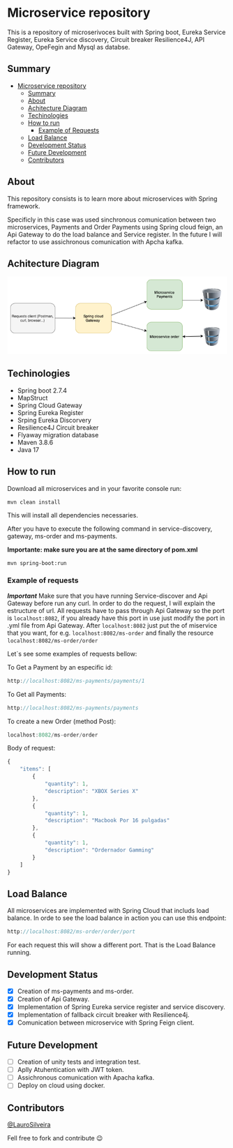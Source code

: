 # Microservice repository 

This is a repository of microserivoces built with Spring boot, 
Eureka Service Register, Eureka Service discovery,  Circuit breaker Resilience4J, API Gateway, OpeFegin and Mysql as databse.

## Summary
* [Microservice repository](#microservice-repository)
    * [Summary](#summary)
    * [About](#about)
    * [Achitecture Diagram](#achitecture-diagram)
    * [Techinologies](#techinologies)
    * [How to run](#how-to-run)
      * [Example of Requests](#example-of-requests)
    * [Load Balance](#load-balance)
    * [Development Status](#development-status)
    * [Future Development](#future-development)
    * [Contributors](#contributors)

## About
This repository consists is to learn more about microservices with Spring framework.

Specificly in this case was used sinchronous comunication between two microservices, 
Payments and Order Payments using Spring cloud feign, an Api Gateway to do the load balance and Service register.
In the future I will refactor to use assichronous comunication with Apcha kafka.

## Achitecture Diagram
![](data/Arquitecture.png)

## Techinologies 

- Spring boot 2.7.4
- MapStruct
- Spring Cloud Gateway
- Spring Eureka Register
- Srping Eureka Discorvery
- Resilience4J Circuit breaker
- Flyaway migration database
- Maven 3.8.6
- Java 17


## How to run 
Download all microservices and in your favorite console run:
```
mvn clean install
```
This will install all dependencies necessaries.

After you have to execute the following command in service-discovery, gateway, ms-order and ms-payments.

**Importante: make sure you are at the same directory of pom.xml**

```
mvn spring-boot:run
```
### Example of requests
***Important*** Make sure that you have running Service-discover and Api Gateway before run any curl. 
In order to do the request, I will explain the estructure of url.
All requests have to pass through Api Gateway so the port is `localhost:8082`, if you already have this port in use 
just modify the port in .yml file from Api Gateway. 
After `localhost:8082` just put the of miservice that you want, for e.g. `localhost:8082/ms-order` and finally the resource
`localhost:8082/ms-order/order`

Let`s see some examples of requests bellow:

To Get a Payment by an especific id: 
```js
http://localhost:8082/ms-payments/payments/1
```
To Get all Payments:
```js
http://localhost:8082/ms-payments/payments
```

To create a new Order (method Post):
```js
localhost:8082/ms-order/order
```
Body of request:
```js
{
    "items": [
        {
            "quantity": 1,
            "description": "XBOX Series X"
        },
        {
            "quantity": 1,
            "description": "Macbook Por 16 pulgadas"
        },
        {
            "quantity": 1,
            "description": "Ordernador Gamming"
        }
    ]
}
```

## Load Balance
All microservices are implemented with Spring Cloud that includs load balance.
In orde to see the load balance in action you can use this endpoint:

```js
http://localhost:8082/ms-order/order/port
```
For each request this will show a different port. That is the Load Balance running.

## Development Status 

- [x] Creation of ms-payments and ms-order.
- [x] Creation of Api Gateway.
- [x] Implementation of Spring Eureka service register and service discovery.
- [x] Implementation of fallback circuit breaker with Resilience4j.
- [x] Comunication between microservice with Spring Feign client.

## Future Development

- [ ] Creation of unity tests and integration test.
- [ ] Aplly Atuhentication with JWT token.
- [ ] Assichronous comunication with Apacha kafka.
- [ ] Deploy on cloud using docker.

## Contributors
[@LauroSilveira](https://github.com/LauroSilveira)

Fell free to fork and contribute :wink: